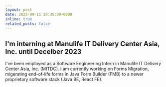 ```yaml
---
layout: post
date: 2023-09-11 20:35:00+0800
inline: true
related_posts: false
---
```


## I'm interning at Manulife IT Delivery Center Asia, Inc. until Decelber 2023

I've been employed as a Software Engineering Intern in Manulife IT Delivery Center Asia, Inc. (MITDC). I am currently working on Forms Migration, migerating end-of-life forms in Java Form Builder (FMB) to a newer proprietary software stack (Java BE, React FE).